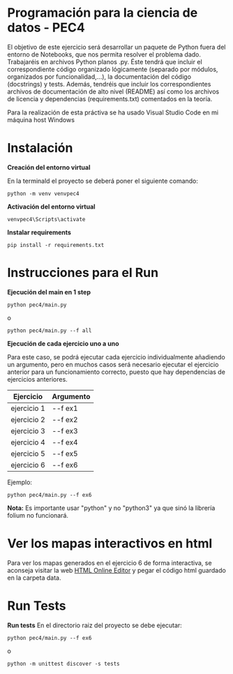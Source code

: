 # Programación para la ciencia de datos - PEC4

El objetivo de este ejercicio será desarrollar un paquete de Python fuera del entorno de Notebooks, que nos permita resolver el problema dado. Trabajaréis en archivos Python planos .py. Éste tendrá que incluir el correspondiente código organizado lógicamente (separado por módulos, organizados por funcionalidad,...), la documentación del código (docstrings) y tests. Además, tendréis que incluir los correspondientes archivos de documentación de alto nivel (README) así como los archivos de licencia y dependencias (requirements.txt) comentados en la teoría.

Para la realización de esta práctiva se ha usado Visual Studio Code en mi máquina host Windows

# Instalación

**Creación del entorno virtual**

En la terminald el proyecto se deberá poner el siguiente comando:

```shell
python -m venv venvpec4
```

**Activación del entorno virtual**
```shell
venvpec4\Scripts\activate 
```

**Instalar requirements**
```shell
pip install -r requirements.txt
```

# Instrucciones para el Run

**Ejecución del main en 1 step**
```shell
python pec4/main.py
```

o

```shell
python pec4/main.py --f all
```

**Ejecución de cada ejercicio uno a uno**

Para este caso, se podrá ejecutar cada ejercicio individualmente añadiendo un argumento, pero en muchos casos será necesario ejecutar
el ejercicio anterior para un funcionamiento correcto, puesto que hay dependencias de ejercicios anteriores.

| Ejercicio | Argumento |
| ------ | ------ |
| ejercicio 1 | --f ex1 |
| ejercicio 2 | --f ex2 |
| ejercicio 3 | --f ex3 |
| ejercicio 4 | --f ex4 |
| ejercicio 5 | --f ex5 |
| ejercicio 6 | --f ex6 |

Ejemplo:

```shell
python pec4/main.py --f ex6
```

**Nota:** Es importante usar "python" y no "python3" ya que sinó la librería folium no funcionará.

# Ver los mapas interactivos en html

Para ver los mapas generados en el ejercicio 6 de forma interactiva, se aconseja visitar
la web [HTML Online Editor](https://onecompiler.com/html/) y pegar el código html guardado en 
la carpeta data.

# Run Tests

**Run tests**
En el directorio raiz del proyecto se debe ejecutar:
```shell
python pec4/main.py --f ex6
```

o

```shell
python -m unittest discover -s tests
```

